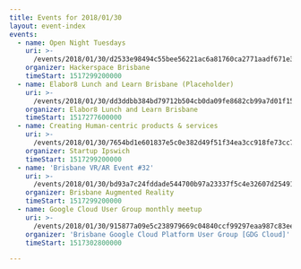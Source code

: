 ```yaml
---
title: Events for 2018/01/30
layout: event-index
events:
  - name: Open Night Tuesdays
    uri: >-
      /events/2018/01/30/d2533e98494c55bee56221ac6a81760ca2771aadf671e3478383f05ab062f8af
    organizer: Hackerspace Brisbane
    timeStart: 1517299200000
  - name: Elabor8 Lunch and Learn Brisbane (Placeholder)
    uri: >-
      /events/2018/01/30/dd3ddbb384bd79712b504cb0da09fe8682cb99a7d01f15b3d2e516a8601eda73
    organizer: Elabor8 Lunch and Learn Brisbane
    timeStart: 1517277600000
  - name: Creating Human-centric products & services
    uri: >-
      /events/2018/01/30/7654bd1e601837e5c0e382d49f51f34ea3cc918fe73cc7439c89755774cc64bc
    organizer: Startup Ipswich
    timeStart: 1517299200000
  - name: 'Brisbane VR/AR Event #32'
    uri: >-
      /events/2018/01/30/bd93a7c24fddade544700b97a23337f5c4e32607d25491c3b9decd35ae8f7658
    organizer: Brisbane Augmented Reality
    timeStart: 1517299200000
  - name: Google Cloud User Group monthly meetup
    uri: >-
      /events/2018/01/30/915877a09e5c238979669c04840ccf99297eaa987c83ee11a4a1f259c70ab43b
    organizer: 'Brisbane Google Cloud Platform User Group [GDG Cloud]'
    timeStart: 1517302800000

---
```

